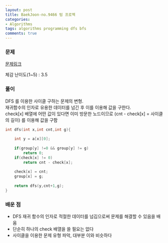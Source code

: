 ```yaml
---
layout: post
title: BaekJoon-no.9466 텀 프로젝
categories:
- Algorithms
tags: algorithms programming dfs bfs
comments: true
---
```


### 문제

[문제링크](https://www.acmicpc.net/problem/9466)

체감 난이도(1~5) : 3.5

### 풀이

DFS 를 이용한 사이클 구하는 문제의 변형.  
재귀함수의 인자로 유용한 데이터를 넘긴 후 이를 이용해 값을 구한다.  
check[x] 배열에 어떤 값이 있다면 이미 방문한 노드이므로 (cnt - check[x] = 사이클의 길이) 를 이용해 값을 구함


```c
int dfs(int x,int cnt,int g){
	
	int y = a[x][0];
	
	if(group[y] !=0 && group[y] != g)
		return 0;
	if(check[x] != 0)
		return cnt - check[x];
	
	check[x] = cnt;
	group[x] = g;
	
	return dfs(y,cnt+1,g);
}

```

### 배운 점

- DFS 재귀 함수의 인자로 적절한 데이터를 넘김으로써 문제를 해결할 수 있음을 배움
- 단순히 하나의 check 배열을 쓸 필요는 없다
- 사이클을 이용한 문제 유형 파악, 대부분 이와 비슷하다
